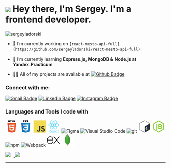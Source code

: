 <h1><img src="https://emojis.slackmojis.com/emojis/images/1531849430/4246/blob-sunglasses.gif?1531849430" width="30"/> Hey there, I'm Sergey. I'm a frontend developer.</h1>  

<p align="left"> <img src="https://komarev.com/ghpvc/?username=sergeyladorski&label=Profile%20views&color=0e75b6&style=flat" alt="sergeyladorski" /> </p>


- 🔭 I’m currently working on `[react-mesto-api-full](https://github.com/sergeyladorski/react-mesto-api-full)`

- 🌱 I’m currently learning **Express.js, MongoDB & Node.js at Yandex.Practicum**

- 👨‍💻 All of my projects are available at   [![Github Badge](https://img.shields.io/badge/-sergeyladorski-grey?style=flat&logo=github&logoColor=white&link=https://github.com/sergeyladorski/)](https://www.github.com/sergeyladorski/)
	<!--- 📄 Know about my experiences [resume link](resume link) -->



<h3 align="left">Connect with me:</h3>

[![Gmail Badge](https://img.shields.io/badge/-sergeyladorski@gmail.com-c14438?style=flat&logo=Gmail&logoColor=white&link=mailto:sergeyladorski@gmail.com)](mailto:sergeyladorski@gmail.com)
[![Linkedin Badge](https://img.shields.io/badge/-sergeyladorski-0072b1?style=flat&logo=Linkedin&logoColor=white&link=https://www.linkedin.com/in/sergeyladorski/)](https://www.linkedin.com/in/sergeyladorski/)
[![Instagram Badge](https://img.shields.io/badge/-sergeyladorski-bc2a8d?style=flat&logo=Instagram&logoColor=white&link=https://https://instagram.com/sergey_ladorski)](https://instagram.com/sergey_ladorski)

	

<h3 align="left">Languages and Tools I code with</h3> 
<p>
	<img src="https://raw.githubusercontent.com/devicons/devicon/master/icons/html5/html5-original-wordmark.svg" alt="html5" width="40" height="40"/>
	<img src="https://raw.githubusercontent.com/devicons/devicon/master/icons/css3/css3-original-wordmark.svg" alt="css3" width="40" height="40"/>
	<img src="https://raw.githubusercontent.com/devicons/devicon/master/icons/javascript/javascript-original.svg" alt="javascript" width="40" height="40"/>
	<img src="https://raw.githubusercontent.com/devicons/devicon/master/icons/react/react-original-wordmark.svg" alt="react" width="40" height="40"/>	
	<img src="https://github.com/get-icon/geticon/blob/master/icons/figma.svg" alt="Figma" width="40px" height="40px" />
	<img src="https://github.com/get-icon/geticon/blob/master/icons/visual-studio-code.svg" alt="Visual Studio Code" width="40px" height="40px"/>
	<img src="https://github.com/get-icon/geticon/blob/master/icons/git-icon.svg" alt="git" width="40px" height="40px" />
	<img src="https://github.com/devicons/devicon/blob/master/icons/bash/bash-original.svg" alt="Bash" width="40px" height="40px" />
	<img src="https://github.com/devicons/devicon/blob/master/icons/nodejs/nodejs-original.svg" alt="Node.js" width="40px" height="40px" />
	<img src="https://github.com/get-icon/geticon/blob/master/icons/npm.svg" alt="npm" width="40px" height="40px" />
	<img src="https://github.com/get-icon/geticon/blob/master/icons/webpack.svg" alt="Webpack" width="40px" height="40px" />
	<img src="https://github.com/devicons/devicon/blob/master/icons/express/express-original.svg" alt="Express.js" width="40px" height="40px" />
	<img src="https://github.com/devicons/devicon/blob/master/icons/mongodb/mongodb-original.svg" alt="MongoDB" width="40px" height="40px" />	
</p>	


<div>
<a href="https://github-readme-stats.vercel.app/api?username=sergeyladorski&show_icons=true">
  <img height="130" style="margin-right: 10px" src="https://github-readme-stats.vercel.app/api?username=sergeyladorski&hide=contribs&show_icons=true" />
</a>
<a href="https://github-readme-stats.vercel.app/api/top-langs/?username=sergeyladorski&layout=compact">
  <img height="130" src="https://github-readme-stats.vercel.app/api/top-langs/?username=sergeyladorski&layout=compact" />
</a>
</div>

------------
